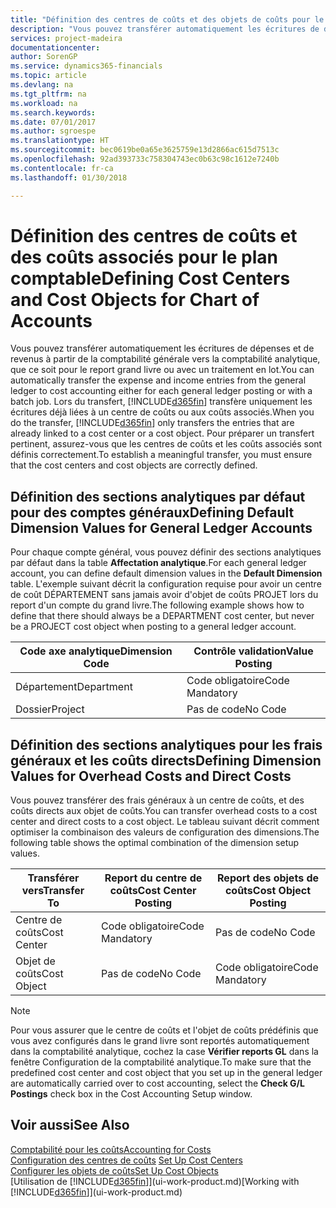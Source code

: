 ```yaml
---
title: "Définition des centres de coûts et des objets de coûts pour le plan comptable | Microsoft Docs"
description: "Vous pouvez transférer automatiquement les écritures de dépenses et de revenus à partir de la comptabilité générale vers la comptabilité analytique, que ce soit pour le report grand livre ou avec un traitement en lot. Lors du transfert, le système transfère uniquement les écritures déjà liées à un centre de coûts ou à un objet de coûts. Pour préparer un transfert pertinent, assurez-vous que les centres de coûts et les coûts associés sont définis correctement."
services: project-madeira
documentationcenter: 
author: SorenGP
ms.service: dynamics365-financials
ms.topic: article
ms.devlang: na
ms.tgt_pltfrm: na
ms.workload: na
ms.search.keywords: 
ms.date: 07/01/2017
ms.author: sgroespe
ms.translationtype: HT
ms.sourcegitcommit: bec0619be0a65e3625759e13d2866ac615d7513c
ms.openlocfilehash: 92ad393733c758304743ec0b63c98c1612e7240b
ms.contentlocale: fr-ca
ms.lasthandoff: 01/30/2018

---
```

# <a name="defining-cost-centers-and-cost-objects-for-chart-of-accounts"></a><span data-ttu-id="74dbc-105">Définition des centres de coûts et des coûts associés pour le plan comptable</span><span class="sxs-lookup"><span data-stu-id="74dbc-105">Defining Cost Centers and Cost Objects for Chart of Accounts</span></span>
<span data-ttu-id="74dbc-106">Vous pouvez transférer automatiquement les écritures de dépenses et de revenus à partir de la comptabilité générale vers la comptabilité analytique, que ce soit pour le report grand livre ou avec un traitement en lot.</span><span class="sxs-lookup"><span data-stu-id="74dbc-106">You can automatically transfer the expense and income entries from the general ledger to cost accounting either for each general ledger posting or with a batch job.</span></span> <span data-ttu-id="74dbc-107">Lors du transfert, [!INCLUDE[d365fin](includes/d365fin_md.md)] transfère uniquement les écritures déjà liées à un centre de coûts ou aux coûts associés.</span><span class="sxs-lookup"><span data-stu-id="74dbc-107">When you do the transfer, [!INCLUDE[d365fin](includes/d365fin_md.md)] only transfers the entries that are already linked to a cost center or a cost object.</span></span> <span data-ttu-id="74dbc-108">Pour préparer un transfert pertinent, assurez-vous que les centres de coûts et les coûts associés sont définis correctement.</span><span class="sxs-lookup"><span data-stu-id="74dbc-108">To establish a meaningful transfer, you must ensure that the cost centers and cost objects are correctly defined.</span></span>  

## <a name="defining-default-dimension-values-for-general-ledger-accounts"></a><span data-ttu-id="74dbc-109">Définition des sections analytiques par défaut pour des comptes généraux</span><span class="sxs-lookup"><span data-stu-id="74dbc-109">Defining Default Dimension Values for General Ledger Accounts</span></span>  
<span data-ttu-id="74dbc-110">Pour chaque compte général, vous pouvez définir des sections analytiques par défaut dans la table **Affectation analytique**.</span><span class="sxs-lookup"><span data-stu-id="74dbc-110">For each general ledger account, you can define default dimension values in the **Default Dimension** table.</span></span> <span data-ttu-id="74dbc-111">L'exemple suivant décrit la configuration requise pour avoir un centre de coût DÉPARTEMENT sans jamais avoir d'objet de coûts PROJET lors du report d'un compte du grand livre.</span><span class="sxs-lookup"><span data-stu-id="74dbc-111">The following example shows how to define that there should always be a DEPARTMENT cost center, but never be a PROJECT cost object when posting to a general ledger account.</span></span>  

|<span data-ttu-id="74dbc-112">**Code axe analytique**</span><span class="sxs-lookup"><span data-stu-id="74dbc-112">**Dimension Code**</span></span>|<span data-ttu-id="74dbc-113">**Contrôle validation**</span><span class="sxs-lookup"><span data-stu-id="74dbc-113">**Value Posting**</span></span>|  
|------------------------------------------|-----------------------------------------|  
|<span data-ttu-id="74dbc-114">Département</span><span class="sxs-lookup"><span data-stu-id="74dbc-114">Department</span></span>|<span data-ttu-id="74dbc-115">Code obligatoire</span><span class="sxs-lookup"><span data-stu-id="74dbc-115">Code Mandatory</span></span>|  
|<span data-ttu-id="74dbc-116">Dossier</span><span class="sxs-lookup"><span data-stu-id="74dbc-116">Project</span></span>|<span data-ttu-id="74dbc-117">Pas de code</span><span class="sxs-lookup"><span data-stu-id="74dbc-117">No Code</span></span>|  

## <a name="defining-dimension-values-for-overhead-costs-and-direct-costs"></a><span data-ttu-id="74dbc-118">Définition des sections analytiques pour les frais généraux et les coûts directs</span><span class="sxs-lookup"><span data-stu-id="74dbc-118">Defining Dimension Values for Overhead Costs and Direct Costs</span></span>  
 <span data-ttu-id="74dbc-119">Vous pouvez transférer des frais généraux à un centre de coûts, et des coûts directs aux objet de coûts.</span><span class="sxs-lookup"><span data-stu-id="74dbc-119">You can transfer overhead costs to a cost center and direct costs to a cost object.</span></span> <span data-ttu-id="74dbc-120">Le tableau suivant décrit comment optimiser la combinaison des valeurs de configuration des dimensions.</span><span class="sxs-lookup"><span data-stu-id="74dbc-120">The following table shows the optimal combination of the dimension setup values.</span></span>  

|<span data-ttu-id="74dbc-121">Transférer vers</span><span class="sxs-lookup"><span data-stu-id="74dbc-121">Transfer To</span></span>|<span data-ttu-id="74dbc-122">Report du centre de coûts</span><span class="sxs-lookup"><span data-stu-id="74dbc-122">Cost Center Posting</span></span>|<span data-ttu-id="74dbc-123">Report des objets de coûts</span><span class="sxs-lookup"><span data-stu-id="74dbc-123">Cost Object Posting</span></span>|  
|-----------------|-------------------------|-------------------------|  
|<span data-ttu-id="74dbc-124">Centre de coûts</span><span class="sxs-lookup"><span data-stu-id="74dbc-124">Cost Center</span></span>|<span data-ttu-id="74dbc-125">Code obligatoire</span><span class="sxs-lookup"><span data-stu-id="74dbc-125">Code Mandatory</span></span>|<span data-ttu-id="74dbc-126">Pas de code</span><span class="sxs-lookup"><span data-stu-id="74dbc-126">No Code</span></span>|  
|<span data-ttu-id="74dbc-127">Objet de coûts</span><span class="sxs-lookup"><span data-stu-id="74dbc-127">Cost Object</span></span>|<span data-ttu-id="74dbc-128">Pas de code</span><span class="sxs-lookup"><span data-stu-id="74dbc-128">No Code</span></span>|<span data-ttu-id="74dbc-129">Code obligatoire</span><span class="sxs-lookup"><span data-stu-id="74dbc-129">Code Mandatory</span></span>|  

> [!NOTE]  
>  <span data-ttu-id="74dbc-130">Pour vous assurer que le centre de coûts et l'objet de coûts prédéfinis que vous avez configurés dans le grand livre sont reportés automatiquement dans la comptabilité analytique, cochez la case **Vérifier reports GL** dans la fenêtre Configuration de la comptabilité analytique.</span><span class="sxs-lookup"><span data-stu-id="74dbc-130">To make sure that the predefined cost center and cost object that you set up in the general ledger are automatically carried over to cost accounting, select the **Check G/L Postings** check box in the Cost Accounting Setup window.</span></span>  

## <a name="see-also"></a><span data-ttu-id="74dbc-131">Voir aussi</span><span class="sxs-lookup"><span data-stu-id="74dbc-131">See Also</span></span>  
[<span data-ttu-id="74dbc-132">Comptabilité pour les coûts</span><span class="sxs-lookup"><span data-stu-id="74dbc-132">Accounting for Costs</span></span>](finance-manage-cost-accounting.md)  
<span data-ttu-id="74dbc-133">[Configuration des centres de coûts](finance-how-to-set-up-cost-centers.md) </span><span class="sxs-lookup"><span data-stu-id="74dbc-133">[Set Up Cost Centers](finance-how-to-set-up-cost-centers.md) </span></span>  
[<span data-ttu-id="74dbc-134">Configurer les objets de coûts</span><span class="sxs-lookup"><span data-stu-id="74dbc-134">Set Up Cost Objects</span></span>](finance-how-to-set-up-cost-objects.md)  
<span data-ttu-id="74dbc-135">[Utilisation de [!INCLUDE[d365fin](includes/d365fin_md.md)]](ui-work-product.md)</span><span class="sxs-lookup"><span data-stu-id="74dbc-135">[Working with [!INCLUDE[d365fin](includes/d365fin_md.md)]](ui-work-product.md)</span></span>

